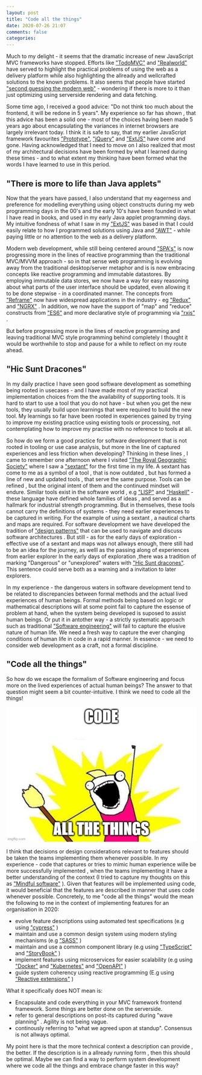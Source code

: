 ```yaml
---
layout: post
title: "Code all the things"
date: 2020-07-26 21:07
comments: false
categories:
---
```

Much to my delight - it seems that the dramatic increase of new JavaScript MVC frameworks have stopped. Efforts like ["TodoMVC"](https://github.com/tastejs/todomvc) and ["Realworld"](https://github.com/gothinkster/realworld) have served to highlight the practical problems of using the web as a delivery platform while also highlighting the allready and wellcrafted solutions to the known problems. It also seems that people have started ["second guessing the modern web"](https://macwright.com/2020/05/10/spa-fatigue.html) - wondering if there is more to it than just optimizing using serverside rendering and data fetching.

Some time ago, I received a good advice: "Do not think too much about the frontend, it will be redone in 5 years". My experience so far has shown , that this advice has been a solid one - most of the choices having been made 5 years ago about encapsulating the variances in internet browsers are largely irrelevant today.  I think it is safe to say, that my earlier JavaScript framework favourites ["Prototype"](https://prototypejs.org/), ["jQuery"](https://jquery.com/) and ["ExtJS"](https://www.extjs.com/) have come and gone. Having acknowledged that I need to move on I also realized that most of my architectural decisions have been formed by what I learned during these times - and to what extent my thinking have been formed what the words I have learned to use in this period.


## "There is more to life than Java applets"

Now that the years have passed, I also understand that my eagerness and preference for modelling everything using object constructs during my web programming days in the 00's and the early 10's have been founded in what I have read in books, and used in my early Java applet programming days. My intuitive fondness of what I saw in my ["ExtJS"](https://www.extjs.com/") was based in that I could easily relate to how I programmed solutions using Java and ["AWT"](https://docs.oracle.com/javase/7/docs/api/java/awt/package-summary.html)  - while paying little or no attention to the web as a delivery platform.

Modern web development, while still being centered around ["SPA's"](https://en.wikipedia.org/wiki/Single-page_application) is now progressing more in the lines of reactive programming than the traditional MVC/MVVM approach  - so in that sense web programming is evolving away from the traditional desktop/server metaphor and is is now embracing concepts like reactive programming and immutable datastores. By employing immutable data stores, we now have a way for easy reasoning about what parts of the user interface should be updated, even allowing it to be done stepwise - in a coordinated manner. The concepts from ["Reframe"](http://day8.github.io/re-frame/) now have widespread applications in the industry  - eg ["Redux"](https://redux.js.org/) and ["NGRX"](https://ngrx.io/) . In addition, we now have the support of "map" and "reduce" constructs from ["ES6"](https://developer.mozilla.org/en-US/docs/Web/JavaScript/Reference/Global_Objects/Array) and more declarative style of programming via ["rxjs"](https://www.learnrxjs.io/) .

  But before progressing more in the lines of reactive programming and leaving traditional MVC style programming behind completely I thought it would be worthwhile to stop and pause for a while to reflect on my route ahead. 

## "Hic Sunt Dracones"

In my daily practice  I have seen good software development as something being rooted in usecases - and I have made most of my practical implementation choices from the the availability of supporting tools.  It is hard to start to use a tool that you do not have - but when you get the new tools, they usually build upon learnings that were required to build the new tool. My learnings so far have been rooted in experiences gained by trying to improve my existing practice using existing tools or processing, not contemplating how to improve my practise with no reference to tools at all. 

So how do we form a good practice for software development that is not rooted in tooling or use case analysis, but more in the line of captured experiences and less friction when developing?  Thinking in these lines , I came to remember one afternoon where I visited ["The Royal Geographic Society"](https://www.rgs.org/) where I saw a ["sextant"](https://en.wikipedia.org/wiki/Sextant) for the first time in my life. A sextant has come to me as a symbol of a tool , that is now outdated , but has formed a line of new and updated tools , that serve the same purpose. Tools can be refined , but the original intent of them  and the continued mindset will endure.  Similar tools exist in the software world , e.g ["LISP"](https://en.wikipedia.org/wiki/Lisp_(programming_language)) and ["Haskell"](https://www.haskell.org/) - these language have defined whole families of ideas , and served as a hallmark for industrial strength programming. But in themselves, these tools cannot carry the definitions of systems - they need earlier experiences to be captured in writing. For the example of using a sextant , a nautical charts and maps are required. For software development we have developed the tradition of ["design patterns"](https://en.wikipedia.org/wiki/Software_design_pattern) that can be used to navigate and discuss software architectures . But still - as for the early days of exploration - effective use of a sextant and maps was not allways enough, there still had to be an idea for the journey, as welll as the passing along of experiences from earlier explorer In the early days of exploration ,there was a tradition of marking "Dangerous" or "unexplored" waters with ["Hic Sunt dracones"](https://en.wikipedia.org/wiki/Here_be_dragons). This sentence could serve both as a warning and a invitation to later explorers. 

In my experience - the dangerous waters in software development tend to be related to discrepancies between formal methods and the actual lived experiences of human beings. Formal methods being based on logic or mathematical descriptions will at some point fail to capture the essense of problem at hand, when the system being developed is suposed to assist human beings.  Or put it in antother way - a strictly systematic approach such as traditional  ["Software engineering"](https://en.wikipedia.org/wiki/Software_engineering) will fail to capture the elusive nature of human life. We need a fresh way to capture the ever changing conditions of human life in code in a rapid manner. In essence - we need to consider web development as a craft, not a formal discipline. 


## "Code all the things"

So how do we escape the formalism of Software engineering and focus more on the lived experiences of actual human beings?  The answer to that question might seem a bit counter-intuitive. I think we need to code all the things!

![Code All the tings](/public/code_all_teh_things.jpg)

I think that decisions or design considerations relevant to features should be taken the teams implementing them whenever possible. In my experience - code that captures or tries to mimic human experience wille be more successfully implemented , when the teams implementing it have a better understanding of the context (I tried to capture my thoughts on this as ["Mindful software"](http://searchzen.org/2011/04/19/Mindful-software/) ).  Given that features will be implemented using  code, it would beneficial that the features are described in manner that uses code whenever possible. Concretely, to me "code all the things"  would the mean the following to me in the context of implementing features for an organisation in 2020:

* evolve feature descriptions using automated test specifications (e.g using ["cypress"](https://cypress.io) )
* maintain and use a common design system using modern styling mechanisms (e.g ["SASS"](https://sass-lang.com/) )
* maintain and use a common component library (e.g using ["TypeScript"](https://www.typescriptlang.org/)  and ["StoryBook"](https://storybook.js.org/) ) 
* implement features using microservices for easier scalability  (e.g using ["Docker"](https://www.docker.com/) and ["Kubernetes"](https://kubernetes.io/) and ["OpenAPI"](https://swagger.io/specification/) )
* guide system coherency using reactive programming (E.g using ["Reactive extensions"](http://reactivex.io/) )
 
What it specifically does NOT mean is:
- Encapsulate and code everything in your MVC framework frontend framework. Some things are better done on the serverside.
- refer to general descriptions on post-its captured during "wave planning" . Agility is not being vague.
- continously referring to "what we agreed upon at standup". Consensus is not allways optimal.

My point here is that the more technical context a description can provide , the better. If the description is in a allready running form , then this should be optimal. Maybe we can find a way to perform system development where we code all the things and embrace change faster in this way?
